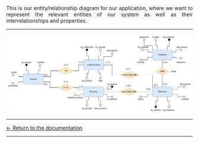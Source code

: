 <div align="justify">
This is our entity/relationship diagram for our application, where we want to represent the relevant entities of our system as well as their interrelationships and properties.
  
<hr>
  
<img src="../screenshots/Diagrama E_R Ingles.png">
  
<hr>
  
[← Return to the documentation](../../doc)
  
<hr>
</div>
